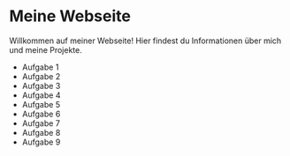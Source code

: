 # Meine Webseite

Willkommen auf meiner Webseite! Hier findest du Informationen über mich und meine Projekte.

- Aufgabe 1
- Aufgabe 2
- Aufgabe 3
- Aufgabe 4
- Aufgabe 5
- Aufgabe 6
- Aufgabe 7
- Aufgabe 8
- Aufgabe 9
  
